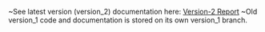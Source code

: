 ~See latest version (version_2) documentation here: [Version-2 Report](Documents/Report.pdf)
~Old version_1 code and documentation is stored on its own version_1 branch.

